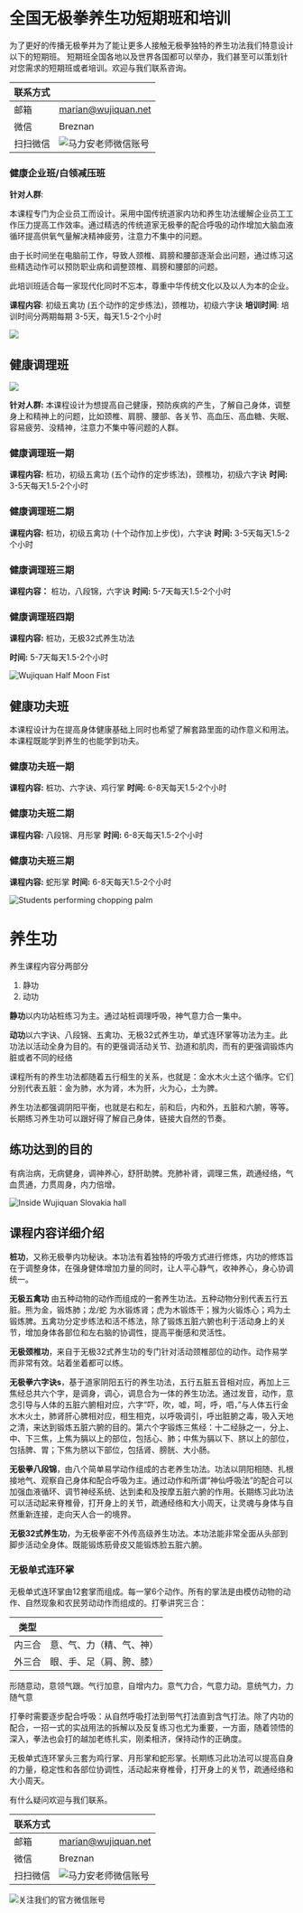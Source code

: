 # 全国无极拳养生功短期班和培训

为了更好的传播无极拳并为了能让更多人接触无极拳独特的养生功法我们特意设计以下的短期班。 短期班全国各地以及世界各国都可以举办，我们甚至可以策划针对您需求的短期班或者培训。欢迎与我们联系咨询。

| 联系方式     |         |
| ------------- |--------|
| 邮箱         | marian@wujiquan.net |
| 微信     | Breznan  |
| 扫扫微信 | ![马力安老师微信账号](/images/marian_wechat_qr_code.jpeg) |

### 健康企业班/白领减压班

**针对人群**:

本课程专门为企业员工而设计。采用中国传统道家内功和养生功法缓解企业员工工作压力提高工作效率。通过精选的传统道家无极拳的配合呼吸的动作增加大脑血液循环提高供氧气量解决精神疲劳，注意力不集中的问题。

由于长时间坐在电脑前工作，导致人颈椎、肩膀和腰部逐渐会出问题，通过练习这些精选动作可以预防职业病和调整颈椎、肩膀和腰部的问题。

此培训班适合每一家现代化同时不忘本，尊重中华传统文化以及以人为本的企业。

**课程内容**: 初级五禽功 (五个动作的定步练法)，颈椎功，初级六字诀
**培训时间**: 培训时间分两期每期  3-5天，每天1.5-2个小时

![](/images/wujiquan_class_standing_in_circle_outdoors.webp)

## 健康调理班

![](/images/wujiquan_center_in_slovakia.webp)

**针对人群:** 本课程设计为想提高自己健康，预防疾病的产生，了解自己身体，调整身上和精神上的问题，比如颈椎、肩膀、腰部、各关节、高血压、高血糖、失眠、容易疲劳、没精神，注意力不集中等问题的人群。

### 健康调理班一期

**课程内容:** 桩功，初级五禽功 (五个动作的定步练法)，颈椎功，初级六字诀
**时间:** 3-5天每天1.5-2个小时

### 健康调理班二期

**课程内容:** 桩功，初级五禽功 (十个动作加上步伐)，六字诀
**时间:** 3-5天每天1.5-2个小时

### 健康调理班三期

**课程内容：** 桩功，八段锦，六字诀
**时间:** 5-7天每天1.5-2个小时

### 健康调理班四期

**课程内容:** 桩功，无极32式养生功法

**时间:** 5-7天每天1.5-2个小时

![Wujiquan Half Moon Fist](/images/wujiquan_performing_half_moon_form.webp)

## 健康功夫班

本课程设计为在提高身体健康基础上同时也希望了解套路里面的动作意义和用法。本课程既能学到养生的也能学到功夫。

### 健康功夫班一期

**课程内容:** 桩功、六字诀、鸡行掌
**时间:**  6-8天每天1.5-2个小时

### 健康功夫班二期

**课程内容:** 八段锦、月形掌
**时间:** 6-8天每天1.5-2个小时

### 健康功夫班三期

**课程内容:** 蛇形掌
**时间:** 6-8天每天1.5-2个小时

![Students performing chopping palm](/images/wujiquan_students_performing_chopping_palm.webp)

# 养生功

养生课程内容分两部分

1. 静功
2. 动功

**静功**以内功站桩练习为主。通过站桩调理呼吸，神气意力合一集中。

**动功**以六字诀、八段锦、五禽功、无极32式养生功，单式连环掌等功法为主。此功法以活动全身为目的。有的更强调活动关节、劲道和肌肉，而有的更强调锻炼内脏或者不同的经络

课程所有的养生功法都随着五行相生的关系，也就是：金水木火土这个循序。它们分别代表五脏：金为肺，水为肾，木为肝，火为心，土为脾。

养生功法都强调阴阳平衡，也就是右和左，前和后，内和外，五脏和六腑，等等。长期练习养生功可以跟好得了解自己身体，链接大自然的节奏。

## 练功达到的目的

有病治病，无病健身，调神养心，舒肝助脾。充肺补肾，调理三焦，疏通经络，气血贯通，力贯周身，内力倍增。

![Inside Wujiquan Slovakia hall](/images/Inside_wujiquan_slovakia_hall.webp)

## 课程内容详细介绍

**桩功**，又称无极拳内功秘诀。本功法有着独特的呼吸方式进行修炼，内功的修炼旨在于调整身体，在强身健体增加力量的同时，让人平心静气，收神养心，身心协调统一。

**无极五禽功** 由五种动物的动作而组成的一套养生功法。五种动物分别代表五行五脏。熊为金，锻炼肺；龙/蛇 为水锻炼肾；虎为木锻炼干；猴为火锻炼心；鸡为土锻炼脾。五禽功分定步练法和活不练法，除了锻炼五脏六腑也利于活动身上的关节，增加身体各部位和左右脑的协调性，提高平衡感和灵活性。

**无极颈椎功**，来自于无极32式养生功的专门针对活动颈椎部位的动作。动作易学而非常有效。站着坐着都可以练。

**无极拳六字诀s**，基于道家阴阳五行的养生功法，五行五脏五音相对应，再加上三焦经总共六个字，是调身，调心，调息合为一体的养生功法。通过发音，动作，意念引导与人体的五脏六腑相对应，六字“吓，吹，嘘，呵，呼，呬，”与人体五行金水木火土，肺肾肝心脾相对应，相生相克，以呼吸调引，呼出脏腑之毒，吸入天地之清，来达到锻炼五脏六腑的目的。第六个字锻炼三焦经：十二经脉之一，分上、中、下三焦，上焦为膈以上的部位，包括心、肺；中焦为膈以下、脐以上的部位，包括脾、胃；下焦为脐以下部位，包括肾、膀胱、大小肠。

**无极拳八段锦**，由八个简单易学动作组成的古老养生功法。功法以阴阳相随、扎根接地气、观察自己身体和配合呼吸为主。通过动作和所谓“神仙呼吸法”的配合可以加强血液循环、调节神经系统、达到柔和及按摩五脏六腑的作用。长期练习此功法可以活动起来脊椎骨，打开身上的关节，疏通经络和大小周天，让灵魂与身体与自然重新连接，走向天人合一的境界。

**无极32式养生功**，为无极拳密不外传高级养生功法。本功法能非常全面从头部到脚步活动全身体。既能锻炼筋骨皮又能锻炼脸五脏六腑。

### 无极单式连环掌

无极单式连环掌由12套掌而组成。每一掌6个动作。所有的掌法是由模仿动物的动作、自然现象和农民劳动动作而组成的。打拳讲究三合：

| 类型       |         |
| ------------- |--------|
| 内三合 | 意、气、力（精、气、神） |
| 外三合 | 眼、手、足（肩、胯、膝） |

形随意动，意领气跟。气行加意，自增内力。意气力合，气意力动。意统气力，力随气意

打拳时需要逐步配合呼吸：从自然呼吸打法到带气打法直到含气打法。除了内功的配合，一招一式的实战用法的拆解以及反复练习也尤为重要，一方面，随着领悟的深入，拳法也会打的越加老练扎实，刚柔相济，保持动作的正确度。

无极单式连环掌头三套为鸡行掌、月形掌和蛇形掌。长期练习此功法可以提高自身的力量，稳定性和各部位协调性，活动起来脊椎骨，打开身上的关节，疏通经络和大小周天。


有什么疑问欢迎与我们联系。

| 联系方式    |  |
| ------------- |--------|
| 邮箱 | marian@wujiquan.net |
| 微信 | Breznan |
| 扫扫微信 | ![马力安老师微信账号](/images/marian_wechat_qr_code.jpeg) |

![关注我们的官方微信账号](/images/wujiquan_qrcode.webp)
